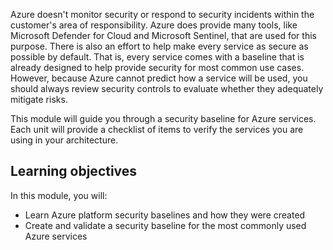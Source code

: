 Azure doesn't monitor security or respond to security incidents within the customer's area of responsibility. Azure does provide many tools, like Microsoft Defender for Cloud and Microsoft Sentinel, that are used for this purpose. There is also an effort to help make every service as secure as possible by default. That is, every service comes with a baseline that is already designed to help provide security for most common use cases. However, because Azure cannot predict how a service will be used, you should always review security controls to evaluate whether they adequately mitigate risks.

This module will guide you through a security baseline for Azure services. Each unit will provide a checklist of items to verify the services you are using in your architecture.

## Learning objectives

In this module, you will:

- Learn Azure platform security baselines and how they were created
- Create and validate a security baseline for the most commonly used Azure services

